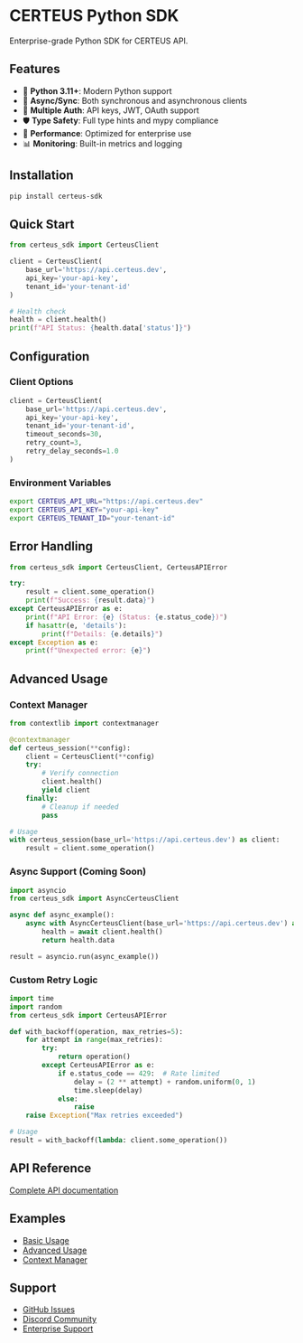 # CERTEUS Python SDK

Enterprise-grade Python SDK for CERTEUS API.

## Features

- 🐍 **Python 3.11+**: Modern Python support
- 🔄 **Async/Sync**: Both synchronous and asynchronous clients
- 🔑 **Multiple Auth**: API keys, JWT, OAuth support
- 🛡️ **Type Safety**: Full type hints and mypy compliance
- 🚀 **Performance**: Optimized for enterprise use
- 📊 **Monitoring**: Built-in metrics and logging

## Installation

```bash
pip install certeus-sdk
```

## Quick Start

```python
from certeus_sdk import CerteusClient

client = CerteusClient(
    base_url='https://api.certeus.dev',
    api_key='your-api-key',
    tenant_id='your-tenant-id'
)

# Health check
health = client.health()
print(f"API Status: {health.data['status']}")
```

## Configuration

### Client Options

```python
client = CerteusClient(
    base_url='https://api.certeus.dev',
    api_key='your-api-key',
    tenant_id='your-tenant-id',
    timeout_seconds=30,
    retry_count=3,
    retry_delay_seconds=1.0
)
```

### Environment Variables

```bash
export CERTEUS_API_URL="https://api.certeus.dev"
export CERTEUS_API_KEY="your-api-key"
export CERTEUS_TENANT_ID="your-tenant-id"
```

## Error Handling

```python
from certeus_sdk import CerteusClient, CerteusAPIError

try:
    result = client.some_operation()
    print(f"Success: {result.data}")
except CerteusAPIError as e:
    print(f"API Error: {e} (Status: {e.status_code})")
    if hasattr(e, 'details'):
        print(f"Details: {e.details}")
except Exception as e:
    print(f"Unexpected error: {e}")
```

## Advanced Usage

### Context Manager

```python
from contextlib import contextmanager

@contextmanager
def certeus_session(**config):
    client = CerteusClient(**config)
    try:
        # Verify connection
        client.health()
        yield client
    finally:
        # Cleanup if needed
        pass

# Usage
with certeus_session(base_url='https://api.certeus.dev') as client:
    result = client.some_operation()
```

### Async Support (Coming Soon)

```python
import asyncio
from certeus_sdk import AsyncCerteusClient

async def async_example():
    async with AsyncCerteusClient(base_url='https://api.certeus.dev') as client:
        health = await client.health()
        return health.data

result = asyncio.run(async_example())
```

### Custom Retry Logic

```python
import time
import random
from certeus_sdk import CerteusAPIError

def with_backoff(operation, max_retries=5):
    for attempt in range(max_retries):
        try:
            return operation()
        except CerteusAPIError as e:
            if e.status_code == 429:  # Rate limited
                delay = (2 ** attempt) + random.uniform(0, 1)
                time.sleep(delay)
            else:
                raise
    raise Exception("Max retries exceeded")

# Usage
result = with_backoff(lambda: client.some_operation())
```

## API Reference

[Complete API documentation](./api-reference.md)

## Examples

- [Basic Usage](../examples/python/basic_usage.py)
- [Advanced Usage](../examples/python/advanced_usage.py)
- [Context Manager](../examples/python/context_manager.py)

## Support

- [GitHub Issues](https://github.com/certeus/certeus/issues)
- [Discord Community](https://discord.gg/certeus)
- [Enterprise Support](mailto:enterprise@certeus.dev)
